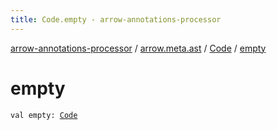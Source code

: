 ```yaml
---
title: Code.empty - arrow-annotations-processor
---
```


[arrow-annotations-processor](../../index.html) / [arrow.meta.ast](../index.html) / [Code](index.html) / [empty](./empty.html)

# empty

`val empty: `[`Code`](index.html)